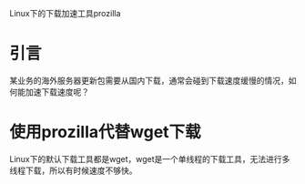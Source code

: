 Linux下的下载加速工具prozilla

# 引言
某业务的海外服务器更新包需要从国内下载，通常会碰到下载速度缓慢的情况，如何能加速下载速度呢？  

# 使用prozilla代替wget下载
Linux下的默认下载工具都是wget，wget是一个单线程的下载工具，无法进行多线程下载，所以有时候速度不够快。
